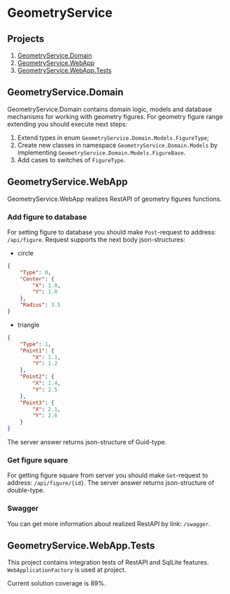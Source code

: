 # GeometryService

## Projects
1. [GeometryService.Domain](##geometryservicedomain)
1. [GeometryService.WebApp](##geometryservicewebapp)
1. [GeometryService.WebApp.Tests](##geometryServicewebapptests)


## GeometryService.Domain
GeometryService.Domain contains domain logic, models and database mechanisms for working with geometry figures.
For geometry figure range extending you should execute next steps:
1. Extend types in enum `GeometryService.Domain.Models.FigureType`;
1. Create new classes in namespace `GeometryService.Domain.Models` by implementing `GeometryService.Domain.Models.FigureBase`.
1. Add cases to switches of `FigureType`.

## GeometryService.WebApp
GeometryService.WebApp realizes RestAPI of geometry figures functions.
### Add figure to database
For setting figure to database you should make `Post`-request to address: `/api/figure`. 
Request supports the next body json-structures:
- circle
```json
{
    "Type": 0,
    "Center": {
        "X": 1.0,
        "Y": 1.0
    },
    "Radius": 3.5
}
```
- triangle
```json
{
    "Type": 1,
    "Point1": {
        "X": 1.1,
        "Y": 1.2
    },
    "Point2": {
        "X": 1.4,
        "Y": 2.5
    },
    "Point3": {
        "X": 2.1,
        "Y": 2.6
    }
}
```
The server answer returns json-structure of Guid-type.

### Get figure square
For getting figure square from server you should make `Get`-request to address: `/api/figure/{id}`.
The server answer returns json-structure of double-type.

### Swagger
You can get more information about realized RestAPI by link: `/swagger`.

## GeometryService.WebApp.Tests
This project contains integration tests of RestAPI and SqlLite features. 
`WebApplicationFactory` is used at project.

Current solution coverage is 89%.
